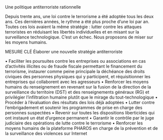 Une politique antiterroriste rationnelle

Depuis trente ans, une loi contre le terrorisme a été adoptée tous les deux ans. Ces dernières années, le rythme a été plus proche d’une loi par an. Toutes ces lois avaient la même stratégie : lutter contre les attaques terroristes en réduisant les libertés individuelles et en misant sur la surveillance technologique. C’est un échec. Nous proposons de miser sur les moyens humains.

MESURE CLÉ
Élaborer une nouvelle stratégie antiterroriste

• Faciliter les poursuites contre les entreprises ou associations en cas d’activités illicites ou de fraude fiscale permettant le financement du terrorisme, instaurer comme peine principale la déchéance des droits civiques des personnes physiques qui y participent, et réquisitionner les entreprises qui collaborent avec les agresseurs
• Renforcer les moyens humains du renseignement en revenant sur la fusion de la direction de la surveillance du territoire (DST) et des renseignements généraux (RG) et privilégier l’infiltration humaine plutôt que le mirage du tout-technologique
• Procéder à l’évaluation des résultats des lois déjà adoptées
• Lutter contre l’embrigadement et soutenir les programmes de prise en charge des personnes suspectées
• Revenir sur toutes les dispositions liberticides qui ont instauré un état d’urgence permanent
• Garantir le contrôle par le juge judiciaire des opérations de lutte contre le terrorisme
• Renforcer les moyens humains de la plateforme PHAROS en charge de la prévention et de la surveillance des violences sur Internet